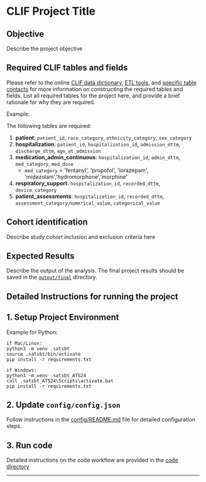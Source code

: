 # CLIF Project Title

## Objective

Describe the project objective

## Required CLIF tables and fields

Please refer to the online [CLIF data dictionary](https://clif-consortium.github.io/website/data-dictionary.html), [ETL tools](https://github.com/clif-consortium/CLIF/tree/main/etl-to-clif-resources), and [specific table contacts](https://github.com/clif-consortium/CLIF?tab=readme-ov-file#relational-clif) for more information on constructing the required tables and fields. List all required tables for the project here, and provide a brief rationale for why they are required.

Example:

The following tables are required:

1. **patient**: `patient_id`, `race_category`, `ethnicity_category`, `sex_category`
2. **hospitalization**: `patient_id`, `hospitalization_id`, `admission_dttm`, `discharge_dttm`, `age_at_admission`
3. **medication_admin_continuous**: `hospitalization_id`, `admin_dttm`, `med_category`, `med_dose`
   - `med_category` = 'fentanyl', 'propofol', 'lorazepam', 'midazolam','hydromorphone','morphine'
4. **respiratory_support**: `hospitalization_id`, `recorded_dttm`, `device_category`
5. **patient_assessments**: `hospitalization_id`, `recorded_dttm`, `assessment_category`,`numerical_value`, `categorical_value`

## Cohort identification

Describe study cohort inclusion and exclusion criteria here

## Expected Results

Describe the output of the analysis. The final project results should be saved in the [`output/final`](output/README.md) directory.

## Detailed Instructions for running the project

## 1. Setup Project Environment

Example for Python:

```
if Mac/Linux:
python3 -m venv .satsbt
source .satsbt/bin/activate
pip install -r requirements.txt

if Windows:
python3 -m venv .satsbt_ATS24
call .satsbt_ATS24\Scripts\activate.bat
pip install -r requirements.txt
```

## 2. Update `config/config.json`

Follow instructions in the [config/README.md](config/README.md) file for detailed configuration steps.

## 3. Run code

Detailed instructions on the code workflow are provided in the [code directory](code/README.md)

---

